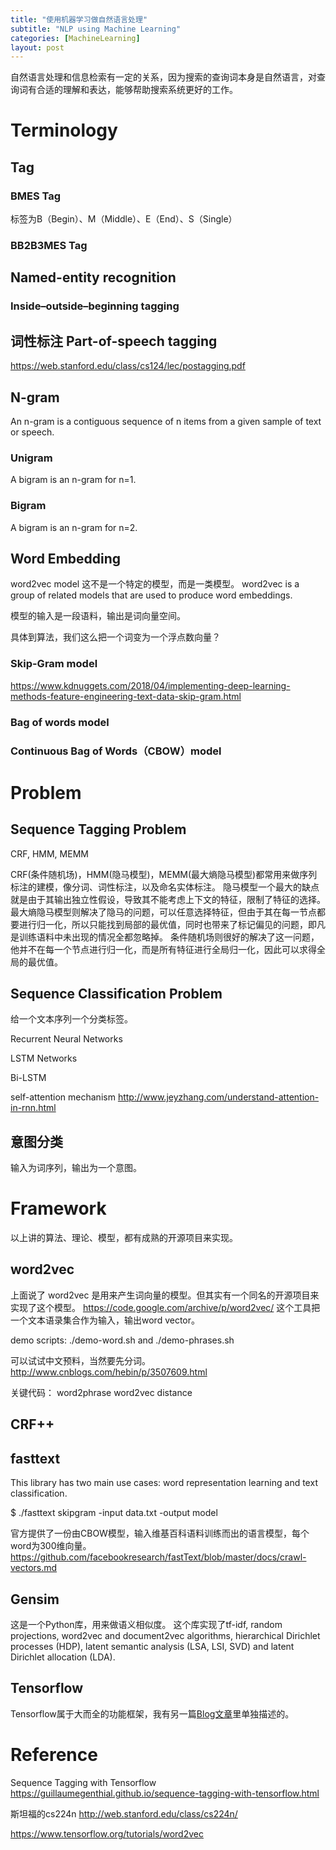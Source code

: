 ```yaml
---
title: "使用机器学习做自然语言处理"
subtitle: "NLP using Machine Learning"
categories: [MachineLearning]
layout: post
---
```


自然语言处理和信息检索有一定的关系，因为搜索的查询词本身是自然语言，对查询词有合适的理解和表达，能够帮助搜索系统更好的工作。

# Terminology

## Tag

### BMES Tag
标签为B（Begin）、M（Middle）、E（End）、S（Single）

### BB2B3MES Tag





## Named-entity recognition

### Inside–outside–beginning tagging


## 词性标注 Part-of-speech tagging
https://web.stanford.edu/class/cs124/lec/postagging.pdf



## N-gram

An n-gram is a contiguous sequence of n items from a given sample of text or speech.

### Unigram

A bigram is an n-gram for n=1.

### Bigram

A bigram is an n-gram for n=2.


## Word Embedding

word2vec model 这不是一个特定的模型，而是一类模型。
word2vec is a group of related models that are used to produce word embeddings.

模型的输入是一段语料，输出是词向量空间。

具体到算法，我们这么把一个词变为一个浮点数向量？

### Skip-Gram model

https://www.kdnuggets.com/2018/04/implementing-deep-learning-methods-feature-engineering-text-data-skip-gram.html

### Bag of words model

### Continuous Bag of Words（CBOW）model







# Problem

## Sequence Tagging Problem

CRF, HMM, MEMM

CRF(条件随机场)，HMM(隐马模型)，MEMM(最大熵隐马模型)都常用来做序列标注的建模，像分词、词性标注，以及命名实体标注。
隐马模型一个最大的缺点就是由于其输出独立性假设，导致其不能考虑上下文的特征，限制了特征的选择。
最大熵隐马模型则解决了隐马的问题，可以任意选择特征，但由于其在每一节点都要进行归一化，所以只能找到局部的最优值，同时也带来了标记偏见的问题，即凡是训练语料中未出现的情况全都忽略掉。
条件随机场则很好的解决了这一问题，他并不在每一个节点进行归一化，而是所有特征进行全局归一化，因此可以求得全局的最优值。



## Sequence Classification Problem

给一个文本序列一个分类标签。


Recurrent Neural Networks

LSTM Networks

Bi-LSTM

self-attention mechanism
http://www.jeyzhang.com/understand-attention-in-rnn.html


## 意图分类

输入为词序列，输出为一个意图。






# Framework

以上讲的算法、理论、模型，都有成熟的开源项目来实现。

## word2vec

上面说了 word2vec 是用来产生词向量的模型。但其实有一个同名的开源项目来实现了这个模型。
https://code.google.com/archive/p/word2vec/
这个工具把一个文本语录集合作为输入，输出word vector。

demo scripts: ./demo-word.sh and ./demo-phrases.sh

可以试试中文预料，当然要先分词。http://www.cnblogs.com/hebin/p/3507609.html

关键代码：
  word2phrase
  word2vec
  distance


## CRF++



## fasttext

This library has two main use cases: word representation learning and text classification.

$ ./fasttext skipgram -input data.txt -output model

官方提供了一份由CBOW模型，输入维基百科语料训练而出的语言模型，每个word为300维向量。
https://github.com/facebookresearch/fastText/blob/master/docs/crawl-vectors.md


## Gensim

这是一个Python库，用来做语义相似度。
这个库实现了tf-idf, random projections, word2vec and document2vec algorithms, hierarchical Dirichlet processes (HDP), latent semantic analysis (LSA, LSI, SVD) and latent Dirichlet allocation (LDA).




## Tensorflow

Tensorflow属于大而全的功能框架，我有另一篇[Blog文章](https://lucky521.github.io/blog/design/2017/10/26/tensorflow.html)里单独描述的。




# Reference

Sequence Tagging with Tensorflow https://guillaumegenthial.github.io/sequence-tagging-with-tensorflow.html

斯坦福的cs224n http://web.stanford.edu/class/cs224n/


https://www.tensorflow.org/tutorials/word2vec
